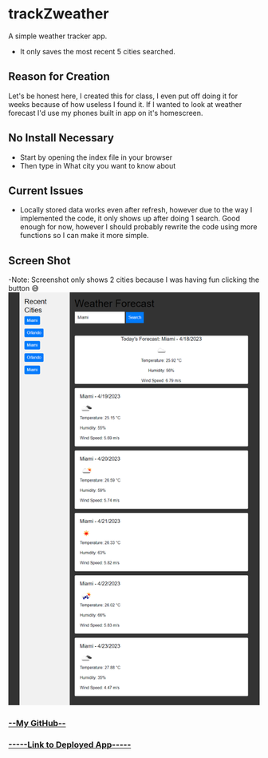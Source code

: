 # trackZweather
A simple weather tracker app.
- It only saves the most recent 5 cities searched.

## Reason for Creation

Let's be honest here, I created this for class, I even put off doing it for weeks because of how useless I found it. If I wanted to look at weather forecast I'd use my phones built in app on it's homescreen.

## No Install Necessary

- Start by opening the index file in your browser
- Then type in What city you want to know about

## Current Issues

- Locally stored data works even after refresh, however due to the way I implemented the code, it only shows up after doing 1 search. Good enough for now, however I should probably rewrite the code using more functions so I can make it more simple.

## Screen Shot

-Note: Screenshot only shows 2 cities because I was having fun clicking the button 😅
![Screenshot1](./assets/images/scrsht.png)

### [--My GitHub--](https://github.com/sobewon/trackZweather )

### [-----Link to Deployed App-----](https://sobewon.github.io/trackZweather/)